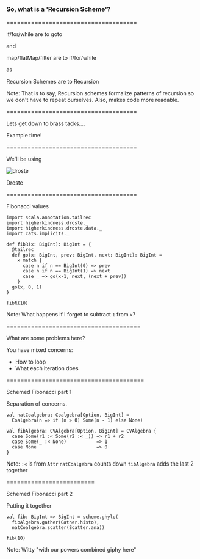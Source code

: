 ### So, what is a 'Recursion Scheme'?

=====================================

if/for/while are to goto

and <!-- .element: class="fragment" data-fragment-index="1" -->

map/flatMap/filter are to if/for/while <!-- .element: class="fragment" data-fragment-index="2" -->

as <!-- .element: class="fragment" data-fragment-index="3" -->

Recursion Schemes are to Recursion <!-- .element: class="fragment" data-fragment-index="4" -->

Note:
That is to say, Recursion schemes formalize patterns of
recursion so we don't have to repeat ourselves.
Also, makes code more readable.

=====================================

Lets get down to brass tacks....

Example time! <!-- .element: class="fragment" data-fragment-index="1" -->

=====================================

We'll be using

![droste](https://raw.githubusercontent.com/higherkindness/droste/master/logos/droste_cocoa.png) <!-- .element: height="400px" -->

Droste

=====================================


Fibonacci values

```tut:invisible
import scala.annotation.tailrec
import higherkindness.droste._
import higherkindness.droste.data._
import cats.implicits._
```

```tut:book
def fibR(x: BigInt): BigInt = {
  @tailrec
  def go(x: BigInt, prev: BigInt, next: BigInt): BigInt =
    x match {
      case n if n == BigInt(0) => prev
      case n if n == BigInt(1) => next
      case _ => go(x-1, next, (next + prev))
    }
  go(x, 0, 1)
}

fibR(10)
```

Note:
What happens if I forget to subtract `1` from `x`?

======================================

What are some problems here?

You have mixed concerns: <!-- .element: class="fragment" data-fragment-index="1" -->
- How to loop<!-- .element: class="fragment" data-fragment-index="2" -->
- What each iteration does<!-- .element: class="fragment" data-fragment-index="3" -->


=======================================

Schemed Fibonacci part 1

Separation of concerns.

```tut:book:silent
val natCoalgebra: Coalgebra[Option, BigInt] =
  Coalgebra(n => if (n > 0) Some(n - 1) else None)

val fibAlgebra: CVAlgebra[Option, BigInt] = CVAlgebra {
  case Some(r1 :< Some(r2 :< _)) => r1 + r2
  case Some(_ :< None)           => 1
  case None                      => 0
}
```

Note:
`:<` is from `Attr`
`natCoalgebra` counts down
`fibAlgebra` adds the last 2 together


=========================

Schemed Fibonacci part 2

Putting it together

```tut:book
val fib: BigInt => BigInt = scheme.ghylo(
  fibAlgebra.gather(Gather.histo),
  natCoalgebra.scatter(Scatter.ana))

fib(10)
```

Note:
Witty "with our powers combined giphy here"
